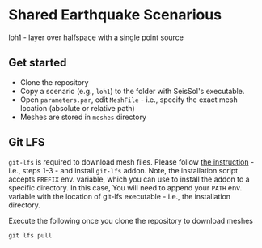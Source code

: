 # Shared Earthquake Scenarious

loh1 - layer over halfspace with a single point source


## Get started

- Clone the repository
- Copy a scenario (e.g., `loh1`) to the folder with SeisSol's executable.
- Open `parameters.par`, edit `MeshFile` - i.e., specify the exact mesh location (absolute or relative path)
- Meshes are stored in `meshes` directory

## Git LFS

`git-lfs` is required to download mesh files. Please follow [the instruction](http://arfc.github.io/manual/guides/git-lfs) - i.e., steps 1-3 - and install `git-lfs` addon. Note, the installation script accepts `PREFIX` env. variable, which you can use to install the addon to a specific directory. In this case, You will need to append your `PATH` env. variable with the location of git-lfs executable - i.e., the installation directory.

Execute the following once you clone the repository to download meshes

```
git lfs pull
```
